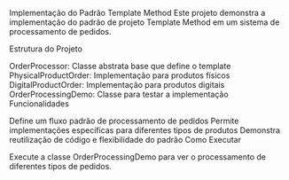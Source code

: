Implementação do Padrão Template Method
Este projeto demonstra a implementação do padrão de projeto Template Method em um sistema de processamento de pedidos.

Estrutura do Projeto

OrderProcessor: Classe abstrata base que define o template
PhysicalProductOrder: Implementação para produtos físicos
DigitalProductOrder: Implementação para produtos digitais
OrderProcessingDemo: Classe para testar a implementação
Funcionalidades

Define um fluxo padrão de processamento de pedidos
Permite implementações específicas para diferentes tipos de produtos
Demonstra reutilização de código e flexibilidade do padrão
Como Executar

Execute a classe OrderProcessingDemo para ver o processamento de diferentes tipos de pedidos.
